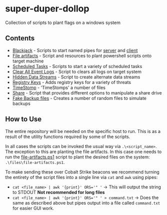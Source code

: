 # super-duper-dollop
Collection of scripts to plant flags on a windows system

## Contents
- [Blackjack](./blackjack/) - Scripts to start named pipes for [server](./blackjack/BlackjackDealer.ps1) and [client](./blackjack/BlackJackplayer.ps1)
- [File artifacts](./files/) - Script and resources to plant powershell scripts onto target machine
- [Scheduled Tasks](./scheduledTasks/) - Scripts to start a variety of scheduled tasks
- [Clear All Event Logs](./ClearAllEventLogs.ps1) - Script to clears all logs on target system
- [Hidden Data Streams](./HiddenDataStreamsFlagPlacer.ps1) - Script to create alternate data streams
- [Registry Keys](./Registry.ps1) - Adds registry keys for a variety of threats
- [TimeStomp](./TimeStompFiles.ps1) - 'TimeStomps' a number of files 
- [Share](./Share.ps1) - Script that provides different options to manipulate a share drive
- [Fake Backup files](./CreateDummyStorage.ps1) - Creates a number of random files to simulate backups

## How to Use
The entire repository will be needed on the specific host to run. This is as a result of the utility functions required by some of the scripts. 

In all cases the scripts can be invoked the usual way via `.\<script_name>`. The exception to this are planting the file artifacts. In this case one needs to run the [file-artifacts.ps1](./files/file-artifacts.ps1) script to plant the desired files on the system: `.\files\file-artifacts.ps1`.

To make sending these over Cobalt Strike beacons we recommend turning the entirety of the script files into a single line via `cat` and `awk` using pipes:
- `cat <file_name> | awk '{print}' ORS='" '` -> This will output the string to STDOUT __Not recommended for long files__ 
- `cat <file_name> | awk '{print}' ORS='" ' > command.txt` -> Does the same as described above but pipes output into a file called `command.txt` for easier GUI work. 